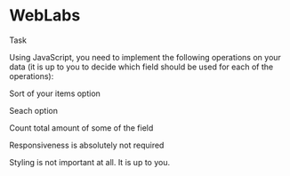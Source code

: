 # WebLabs


Task


Using JavaScript, you need to implement the following operations on your data (it is up to you to decide which field should be used for each of the operations):


Sort of your items option


Seach option


Count total amount of some of the field


Responsiveness is absolutely not required


Styling is not important at all. It is up to you.
